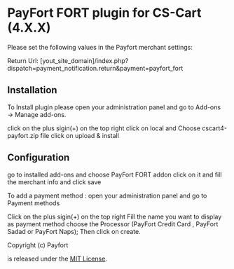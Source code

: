 # PayFort FORT plugin for CS-Cart (4.X.X)

Please set the following values in the Payfort merchant settings:

Return Url: [yout_site_domain]/index.php?dispatch=payment_notification.return&payment=payfort_fort

## Installation

To Install plugin please open your administration panel and go to Add-ons → Manage add-ons.

click on the plus sigin(+) on the top right
click on local and Choose cscart4-payfort.zip file
click on upload & install

## Configuration

go to installed add-ons and choose PayFort FORT addon click on it and fill the merchant info and click save

To add a payment method : 
open your administration panel and go to Payment methods 

Click on the plus sigin(+) on the top right
Fill the name you want to display as payment method
choose the Processor (PayFort Credit Card , PayFort Sadad or PayFort Naps);
Then click on create.

Copyright (c) Payfort

is released under the [MIT License](LICENSE).


